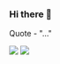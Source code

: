 ### Hi there 👋

Quote - "..."

<img src="https://github-readme-stats.vercel.app/api/top-langs?username=azajay08&layout=compact"/>
<img src="https://github-readme-streak-stats.herokuapp.com/?user=azajay08"/>
